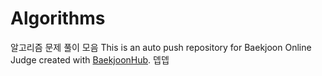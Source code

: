 # Algorithms
알고리즘 문제 풀이 모음
This is an auto push repository for Baekjoon Online Judge created with [BaekjoonHub](https://github.com/BaekjoonHub/BaekjoonHub).
뎁뎁
